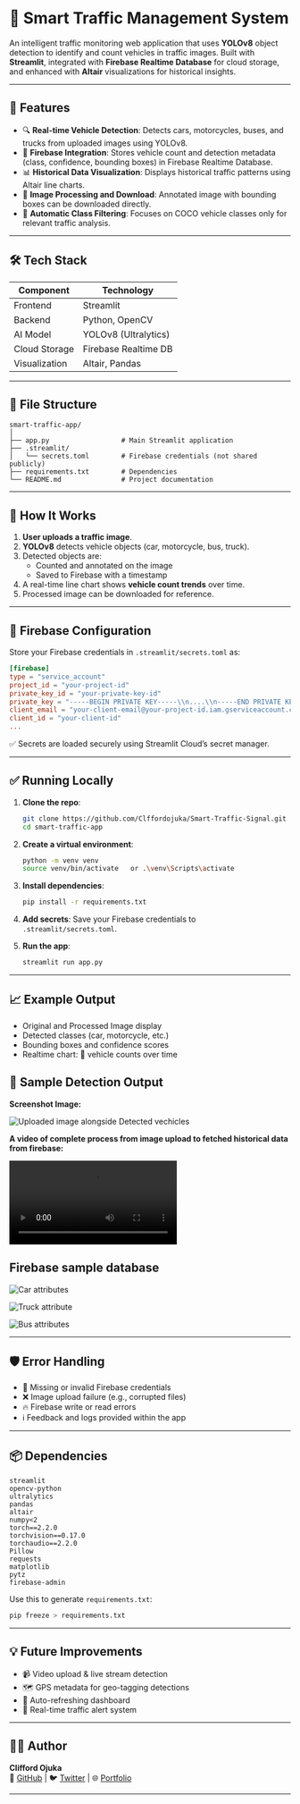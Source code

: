 # 🚦 Smart Traffic Management System

An intelligent traffic monitoring web application that uses **YOLOv8** object detection to identify and count vehicles in traffic images. Built with **Streamlit**, integrated with **Firebase Realtime Database** for cloud storage, and enhanced with **Altair** visualizations for historical insights.

---

## 📌 Features

- 🔍 **Real-time Vehicle Detection**: Detects cars, motorcycles, buses, and trucks from uploaded images using YOLOv8.
- 💾 **Firebase Integration**: Stores vehicle count and detection metadata (class, confidence, bounding boxes) in Firebase Realtime Database.
- 📊 **Historical Data Visualization**: Displays historical traffic patterns using Altair line charts.
- 📸 **Image Processing and Download**: Annotated image with bounding boxes can be downloaded directly.
- 🧠 **Automatic Class Filtering**: Focuses on COCO vehicle classes only for relevant traffic analysis.

---

## 🛠️ Tech Stack

| Component     | Technology           |
|---------------|----------------------|
| Frontend      | Streamlit            |
| Backend       | Python, OpenCV       |
| AI Model      | YOLOv8 (Ultralytics) |
| Cloud Storage | Firebase Realtime DB |
| Visualization | Altair, Pandas       |

---

## 📂 File Structure

```
smart-traffic-app/
│
├── app.py                  # Main Streamlit application
├── .streamlit/
│   └── secrets.toml        # Firebase credentials (not shared publicly)
├── requirements.txt        # Dependencies
└── README.md               # Project documentation
```

---

## 🚀 How It Works

1. **User uploads a traffic image**.
2. **YOLOv8** detects vehicle objects (car, motorcycle, bus, truck).
3. Detected objects are:
   - Counted and annotated on the image
   - Saved to Firebase with a timestamp
4. A real-time line chart shows **vehicle count trends** over time.
5. Processed image can be downloaded for reference.

---

## 🔧 Firebase Configuration

Store your Firebase credentials in `.streamlit/secrets.toml` as:

```toml
[firebase]
type = "service_account"
project_id = "your-project-id"
private_key_id = "your-private-key-id"
private_key = "-----BEGIN PRIVATE KEY-----\\n....\\n-----END PRIVATE KEY-----\\n"
client_email = "your-client-email@your-project-id.iam.gserviceaccount.com"
client_id = "your-client-id"
...
```

✅ Secrets are loaded securely using Streamlit Cloud’s secret manager.

---

## ✅ Running Locally

1. **Clone the repo**:
   ```bash
   git clone https://github.com/Clffordojuka/Smart-Traffic-Signal.git
   cd smart-traffic-app
   ```

2. **Create a virtual environment**:
   ```bash
   python -m venv venv
   source venv/bin/activate   or .\venv\Scripts\activate
   ```

3. **Install dependencies**:
   ```bash
   pip install -r requirements.txt
   ```

4. **Add secrets**:
   Save your Firebase credentials to `.streamlit/secrets.toml`.

5. **Run the app**:
   ```bash
   streamlit run app.py
   ```

---

## 📈 Example Output

- Original and Processed Image display
- Detected classes (car, motorcycle, etc.)
- Bounding boxes and confidence scores
- Realtime chart: 🚗 vehicle counts over time

## 🧪 Sample Detection Output

**Screenshot Image:**

![Uploaded image alongside Detected vechicles](results\sample_image_detected.PNG)

**A video of complete process from image upload to fetched historical data from firebase:**

![A whole process video](results\sample_video.mp4)

## Firebase sample database

![Car attributes](results\car_detected.PNG)

![Truck attribute](results\truck_detected.PNG)

![Bus attributes](results\bus_detected.PNG)

---

## 🛡️ Error Handling

- 🚫 Missing or invalid Firebase credentials
- ❌ Image upload failure (e.g., corrupted files)
- 🔥 Firebase write or read errors
- ℹ️ Feedback and logs provided within the app

---

## 📦 Dependencies

```
streamlit
opencv-python
ultralytics
pandas
altair
numpy<2
torch==2.2.0
torchvision==0.17.0
torchaudio==2.2.0
Pillow
requests
matplotlib
pytz
firebase-admin
```

Use this to generate `requirements.txt`:
```bash
pip freeze > requirements.txt
```

---

## 💡 Future Improvements

- 📹 Video upload & live stream detection
- 🗺️ GPS metadata for geo-tagging detections
- 🔄 Auto-refreshing dashboard
- 🔔 Real-time traffic alert system

---

## 👨‍💻 Author

**Clifford Ojuka**  
🔗 [GitHub](https://github.com/Clffordojuka) | 🐦 [Twitter](https://x.com/TmKojuka) | 🌐 [Portfolio](https://clifford-portfolio.vercel.app)

---
